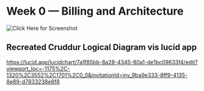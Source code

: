 # Week 0 — Billing and Architecture

![Click Here for Screenshot](https://github.com/st3v3555888/aws-bootcamp-cruddur-2023/tree/main/_docs/assets/Cruddur_Logical_Diagram.jpeg "Cruddur Logical Diagram")


## Recreated Cruddur Logical Diagram vis lucid app


https://lucid.app/lucidchart/7a1f85bb-8a28-4345-80a1-de1bc09633f4/edit?viewport_loc=-1175%2C-1320%2C3552%2C1701%2C0_0&invitationId=inv_9ba9e333-8ff9-4135-8e89-d7833238e8f8
